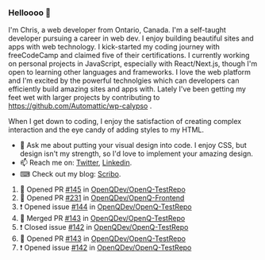 ### Helloooo 👋

I'm Chris, a web developer from Ontario, Canada. I'm a self-taught developer pursuing a career in web dev. I enjoy building beautiful sites and apps with web technology.
I kick-started my coding journey with freeCodeCamp and claimed five of their certifications.  I currently working on personal projects in JavaScript, especially with React/Next.js, though I'm open to learning other languages and frameworks. I love the web platform and I'm excited by the powerful technolgies which can developers can efficiently build amazing sites and apps with. Lately I've been getting my feet wet with larger projects by contributing to https://github.com/Automattic/wp-calypso .

When I get down to coding, I enjoy the satisfaction of creating complex interaction and the eye candy of adding styles to my HTML. 

- 💬 Ask me about putting your visual design into code. I enjoy CSS, but design isn't my strength, so I'd love to implement your amazing design.
- 📫 Reach me on: [Twitter](https://twitter.com/Christo28120856), [Linkedin](https://www.linkedin.com/in/christopher-stevers-07b9a5204/).
- ⌨ Check out my blog: [Scribo](https://christopherstevers.cf).
<!--
**Christopher-Stevers/Christopher-Stevers** is a ✨ _special_ ✨ repository because its `README.md` (this file) appears on your GitHub profile.

Here are some ideas to get you started:

- 🔭 I’m currently working on ...
- 🌱 I’m currently learning ...
- 👯 I’m looking to collaborate on ...
- 🤔 I’m looking for help with ...
- 😄 Pronouns: ...
- ⚡ Fun fact: ...
-->

<!--START_SECTION:activity-->
1. 💪 Opened PR [#145](https://github.com/OpenQDev/OpenQ-TestRepo/pull/145) in [OpenQDev/OpenQ-TestRepo](https://github.com/OpenQDev/OpenQ-TestRepo)
2. 💪 Opened PR [#231](https://github.com/OpenQDev/OpenQ-Frontend/pull/231) in [OpenQDev/OpenQ-Frontend](https://github.com/OpenQDev/OpenQ-Frontend)
3. ❗️ Opened issue [#144](https://github.com/OpenQDev/OpenQ-TestRepo/issues/144) in [OpenQDev/OpenQ-TestRepo](https://github.com/OpenQDev/OpenQ-TestRepo)
4. 🎉 Merged PR [#143](https://github.com/OpenQDev/OpenQ-TestRepo/pull/143) in [OpenQDev/OpenQ-TestRepo](https://github.com/OpenQDev/OpenQ-TestRepo)
5. ❗️ Closed issue [#142](https://github.com/OpenQDev/OpenQ-TestRepo/issues/142) in [OpenQDev/OpenQ-TestRepo](https://github.com/OpenQDev/OpenQ-TestRepo)
6. 💪 Opened PR [#143](https://github.com/OpenQDev/OpenQ-TestRepo/pull/143) in [OpenQDev/OpenQ-TestRepo](https://github.com/OpenQDev/OpenQ-TestRepo)
7. ❗️ Opened issue [#142](https://github.com/OpenQDev/OpenQ-TestRepo/issues/142) in [OpenQDev/OpenQ-TestRepo](https://github.com/OpenQDev/OpenQ-TestRepo)
<!--END_SECTION:activity-->
